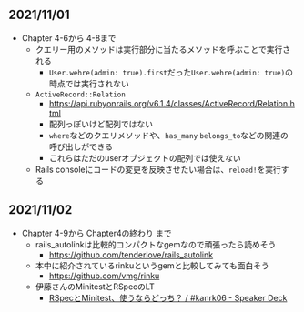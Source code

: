 ## 2021/11/01
- Chapter 4-6から 4-8まで
    - クエリー用のメソッドは実行部分に当たるメソッドを呼ぶことで実行される
        - `User.wehre(admin: true).first`だった`User.wehre(admin: true)`の時点では実行されない
    - `ActiveRecord::Relation`
        - https://api.rubyonrails.org/v6.1.4/classes/ActiveRecord/Relation.html
        - 配列っぽいけど配列ではない
        - `where`などのクエリメソッドや、`has_many` `belongs_to`などの関連の呼び出しができる
        - これらはただのuserオブジェクトの配列では使えない
    - Rails consoleにコードの変更を反映させたい場合は、`reload!`を実行する

## 2021/11/02
- Chapter 4-9から Chapter4の終わり まで
    - rails_autolinkは比較的コンパクトなgemなので頑張ったら読めそう
        - https://github.com/tenderlove/rails_autolink
    - 本中に紹介されているrinkuというgemと比較してみても面白そう
        - https://github.com/vmg/rinku
    - 伊藤さんのMinitestとRSpecのLT
        - [RSpecとMinitest、使うならどっち？ / \#kanrk06 \- Speaker Deck](https://speakerdeck.com/jnchito/number-kanrk06)
